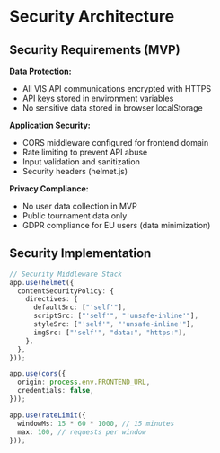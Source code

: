 # Security Architecture

## Security Requirements (MVP)

**Data Protection:**
- All VIS API communications encrypted with HTTPS
- API keys stored in environment variables
- No sensitive data stored in browser localStorage

**Application Security:**
- CORS middleware configured for frontend domain
- Rate limiting to prevent API abuse
- Input validation and sanitization
- Security headers (helmet.js)

**Privacy Compliance:**
- No user data collection in MVP
- Public tournament data only
- GDPR compliance for EU users (data minimization)

## Security Implementation

```typescript
// Security Middleware Stack
app.use(helmet({
  contentSecurityPolicy: {
    directives: {
      defaultSrc: ["'self'"],
      scriptSrc: ["'self'", "'unsafe-inline'"],
      styleSrc: ["'self'", "'unsafe-inline'"],
      imgSrc: ["'self'", "data:", "https:"],
    },
  },
}));

app.use(cors({
  origin: process.env.FRONTEND_URL,
  credentials: false,
}));

app.use(rateLimit({
  windowMs: 15 * 60 * 1000, // 15 minutes
  max: 100, // requests per window
}));
```
